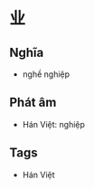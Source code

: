 # 业

## Nghĩa
* nghề nghiệp

## Phát âm
* Hán Việt: nghiệp

## Tags
* Hán Việt

<script>window.HANZI_FIELD='业';</script>
